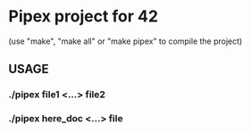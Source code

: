 # Pipex project for 42

(use "make", "make all" or "make pipex" to compile the project)
## USAGE
### ./pipex file1 <cmd1> <cmd2> <...> file2
### ./pipex here_doc <LIMITER> <cmd> <cmd1> <...> file
